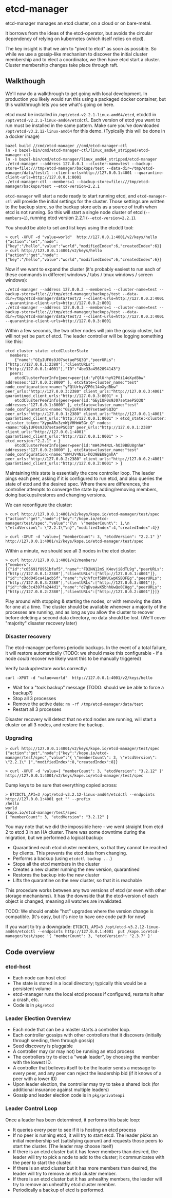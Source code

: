 # etcd-manager

etcd-manager manages an etcd cluster, on a cloud or on bare-metal.

It borrows from the ideas of the etcd-operator, but avoids the circular dependency of relying on kubernetes (which itself relies on etcd).

The key insight is that we aim to "pivot to etcd" as soon as possible.  So while we use a gossip-like mechanism to discover the initial cluster membership and to elect a coordinator, we then have etcd start a cluster.  Cluster membership changes take place through raft.

## Walkthough

We'll now do a walkthrough to get going with local development.  In production you likely would run this using
a packaged docker container, but this walkthrough lets you see what's going on here.

etcd must be installed in `/opt/etcd-v2.2.1-linux-amd64/etcd`, etcdctl in `/opt/etcd-v2.2.1-linux-amd64/etcdctl`.  Each version of etcd you want to run must be installed in the same pattern.  Make sure you've downloaded `/opt/etcd-v3.2.12-linux-amd64` for this demo. (Typically this will be done in a docker image)

```
bazel build //cmd/etcd-manager //cmd/etcd-manager-ctl
ln -s bazel-bin/cmd/etcd-manager-ctl/linux_amd64_stripped/etcd-manager-ctl
ln -s bazel-bin/cmd/etcd-manager/linux_amd64_stripped/etcd-manager
./etcd-manager --address 127.0.0.1 --cluster-name=test --backup-store=file:///tmp/etcd-manager/backups/test --data-dir=/tmp/etcd-manager/data/test/1 --client-urls=http://127.0.0.1:4001 --quarantine-client-urls=http://127.0.0.1:8001
./etcd-manager-ctl --members=1 --backup-store=file:///tmp/etcd-manager/backups/test --etcd-version=2.2.1
```

`etcd-manager` will start a node ready to start running etcd, and `etcd-manager-ctl` will provide the initial settings
for the cluster.  Those settings are written to the backup store, so the backup store acts as a source of truth when
etcd is not running.  So this will start a single node cluster of etcd (`--members=1`),
running etcd version 2.2.1 (`--etcd-version=2.2.1`).

You should be able to set and list keys using the etcdctl tool:

```
> curl -XPUT -d "value=world"  http://127.0.0.1:4001/v2/keys/hello
{"action":"set","node":{"key":"/hello","value":"world","modifiedIndex":6,"createdIndex":6}}
> curl http://127.0.0.1:4001/v2/keys/hello
{"action":"get","node":{"key":"/hello","value":"world","modifiedIndex":6,"createdIndex":6}}
```

Now if we want to expand the cluster (it's probably easiest to run each of these commands in different windows / tabs / tmux windows / screen windows):

```
./etcd-manager --address 127.0.0.2 --members=1 --cluster-name=test --backup-store=file:///tmp/etcd-manager/backups/test --data-dir=/tmp/etcd-manager/data/test/2 --client-urls=http://127.0.0.2:4001 --quarantine-client-urls=http://127.0.0.2:8001
./etcd-manager --address 127.0.0.3 --members=1 --cluster-name=test --backup-store=file:///tmp/etcd-manager/backups/test --data-dir=/tmp/etcd-manager/data/test/3 --client-urls=http://127.0.0.3:4001 --quarantine-client-urls=http://127.0.0.3:8001
```

Within a few seconds, the two other nodes will join the gossip cluster, but will not yet be part of etcd.  The leader controller will be logging something like this:

```
etcd cluster state: etcdClusterState
  members:
    {"name":"GEyIUF0s9J07setaePSQ3Q","peerURLs":["http://127.0.0.1:2380"],"clientURLs":["http://127.0.0.1:4001"],"ID":"4be33a4562894143"}
  peers:
    etcdClusterPeerInfo{peer=peer{id:"yFQlUrhyV2P0i14oXydBbw" addresses:"127.0.0.3:8000" }, etcState=cluster_name:"test" node_configuration:<name:"yFQlUrhyV2P0i14oXydBbw" peer_urls:"http://127.0.0.3:2380" client_urls:"http://127.0.0.3:4001" quarantined_client_urls:"http://127.0.0.3:8001" > }
    etcdClusterPeerInfo{peer=peer{id:"GEyIUF0s9J07setaePSQ3Q" addresses:"127.0.0.1:8000" }, etcState=cluster_name:"test" node_configuration:<name:"GEyIUF0s9J07setaePSQ3Q" peer_urls:"http://127.0.0.1:2380" client_urls:"http://127.0.0.1:4001" quarantined_client_urls:"http://127.0.0.1:8001" > etcd_state:<cluster:<cluster_token:"XypoARu3zvWjVHHmWSGr_Q" nodes:<name:"GEyIUF0s9J07setaePSQ3Q" peer_urls:"http://127.0.0.1:2380" client_urls:"http://127.0.0.1:4001" quarantined_client_urls:"http://127.0.0.1:8001" > > etcd_version:"2.2.1" > }
    etcdClusterPeerInfo{peer=peer{id:"mW4JV4NzL-hO39BEU8gnhA" addresses:"127.0.0.2:8000" }, etcState=cluster_name:"test" node_configuration:<name:"mW4JV4NzL-hO39BEU8gnhA" peer_urls:"http://127.0.0.2:2380" client_urls:"http://127.0.0.2:4001" quarantined_client_urls:"http://127.0.0.2:8001" > }
```

Maintaining this state is essentially the core controller loop.  The leader pings each peer,
asking if it is configured to run etcd, and also queries the state of etcd and the desired spec.
Where there are differences, the controller attempts to converge the state by adding/removing members,
doing backups/restores and changing versions.

We can reconfigure the cluster:

```
> curl http://127.0.0.1:4001/v2/keys/kope.io/etcd-manager/test/spec
{"action":"get","node":{"key":"/kope.io/etcd-manager/test/spec","value":"{\n  \"memberCount\": 1,\n  \"etcdVersion\": \"2.2.1\"\n}","modifiedIndex":4,"createdIndex":4}}

> curl -XPUT -d 'value={ "memberCount": 3, "etcdVersion": "2.2.1" }' http://127.0.0.1:4001/v2/keys/kope.io/etcd-manager/test/spec
```

Within a minute, we should see all 3 nodes in the etcd cluster:

```
> curl http://127.0.0.1:4001/v2/members/
{"members":[{"id":"c05691f8951bfaf5","name":"FD2NN12mS_K4ovji8dTL9g","peerURLs":["http://127.0.0.1:2380"],"clientURLs":["http://127.0.0.1:4001"]},{"id":"c3dd045ca41acb5f","name":"ykjVfcnf5DWUCwpKSBQFEg","peerURLs":["http://127.0.0.3:2380"],"clientURLs":["http://127.0.0.3:4001"]},{"id":"d0c3c4397fa244d1","name":"d7qDvoAwX5bhhUwQo0CHgg","peerURLs":["http://127.0.0.2:2380"],"clientURLs":["http://127.0.0.2:4001"]}]}
```

Play around with stopping & starting the nodes, or with removing the data for one at a time.  The cluster should be available whenever a majority of the processes are running,
and as long as you allow the cluster to recover before deleting a second data directory, no data should be lost.
(We'll cover "majority" disaster recovery later)

### Disaster recovery

The etcd-manager performs periodic backups.  In the event of a total failure, it will restore automatically
(TODO: we should make this configurable - if a node _could_ recover we likely want this to be manually triggered)

Verify backup/restore works correctly:

```
curl -XPUT -d "value=world"  http://127.0.0.1:4001/v2/keys/hello
```

* Wait for a "took backup" message (TODO: should we be able to force a backup?)
* Stop all 3 processes
* Remove the active data: `rm -rf /tmp/etcd-manager/data/test`
* Restart all 3 processes

Disaster recovery will detect that no etcd nodes are running, will start a cluster on all 3 nodes, and restore the backup.


### Upgrading

```
> curl http://127.0.0.1:4001/v2/keys/kope.io/etcd-manager/test/spec
{"action":"get","node":{"key":"/kope.io/etcd-manager/test/spec","value":"{ \"memberCount\": 3, \"etcdVersion\": \"2.2.1\" }","modifiedIndex":8,"createdIndex":8}}

> curl -XPUT -d 'value={ "memberCount": 3, "etcdVersion": "3.2.12" }' http://127.0.0.1:4001/v2/keys/kope.io/etcd-manager/test/spec
```

Dump keys to be sure that everything copied across:
```
> ETCDCTL_API=3 /opt/etcd-v3.2.12-linux-amd64/etcdctl --endpoints http://127.0.0.1:4001 get "" --prefix
/hello
world
/kope.io/etcd-manager/test/spec
{ "memberCount": 3, "etcdVersion": "3.2.12" }
```

You may note that we did the impossible here - we went straight from etcd 2 to etcd 3 in an HA cluster.  There was some
downtime during the migration, but we performed a logical backup:

* Quarantined each etcd cluster members, so that they cannot be reached by clients.  This prevents the etcd data from changing.
* Performs a backup (using `etcdctl backup ...`)
* Stops all the etcd members in the cluster
* Creates a new cluster running the new version, quarantined
* Restores the backup into the new cluster
* Lifts the quarantine on the new cluster, so that it is reachable

This procedure works between any two versions of etcd (or even with other storage mechanisms).  It has the downside
that the etcd-version of each object is changed, meaning all watches are invalidated.

TODO: We should enable "hot" upgrades where the version change is compatible.  (It's easy, but it's nice to have one code path for now)

If you want to try a downgrade:
`ETCDCTL_API=3 /opt/etcd-v3.2.12-linux-amd64/etcdctl --endpoints http://127.0.0.1:4001  put /kope.io/etcd-manager/test/spec '{ "memberCount": 3, "etcdVersion": "2.3.7" }'`

## Code overview

### etcd-host

* Each node can host etcd
* The state is stored in a local directory; typically this would be a persistent volume
* etcd-manager runs the local etcd process if configured, restarts it after a crash, etc.
* Code is in `pkg/etcd`

### Leader Election Overview

* Each node that can be a master starts a controller loop.
* Each controller gossips with other controllers that it discovers (initially through seeding, then through gossip)
* Seed discovery is pluggable
* A controller may (or may not) be running an etcd process
* The controllers try to elect a "weak leader", by choosing the member with the lowest ID.
* A controller that believes itself to be the leader sends a message to every peer, and any peer can reject the leadership bid (if it knows of a peer with a lower ID)
* Upon leader election, the controller may try to take a shared lock (for additional insurance against multiple leaders)
* Gossip and leader election code is in `pkg/privateapi`

### Leader Control Loop

Once a leader has been determined, it performs this basic loop:

* It queries every peer to see if it is hosting an etcd process
* If no peer is running etcd, it will try to start etcd.  The leader picks an initial membership set (satisfying quorum) and requests those peers to start the cluster.  (The leader may choose itself)
* If there is an etcd cluster but it has fewer members than desired, the leader will try to pick a node to add to the cluster; it communicates with the peer to start the cluster.
* If there is an etcd cluster but it has more members than desired, the leader will try to remove an etcd cluster member.
* If there is an etcd cluster but it has unhealthy members, the leader will try to remove an unhealthy etcd cluster member.
* Periodically a backup of etcd is performed.

